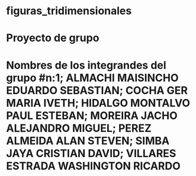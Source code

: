 # figuras_tridimensionales
# Proyecto de grupo
# Nombres de los integrandes del grupo #n:1; ALMACHI MAISINCHO EDUARDO SEBASTIAN; COCHA GER MARIA IVETH; HIDALGO MONTALVO PAUL ESTEBAN; MOREIRA JACHO ALEJANDRO MIGUEL; PEREZ ALMEIDA ALAN STEVEN; SIMBA JAYA CRISTIAN DAVID; VILLARES ESTRADA WASHINGTON RICARDO
